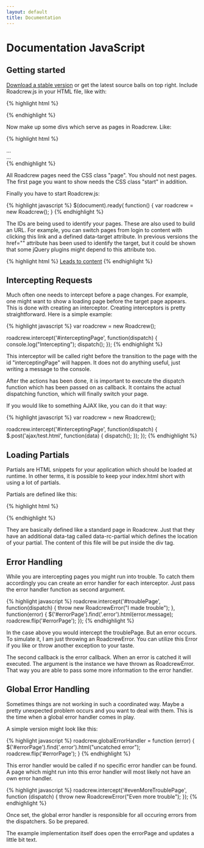 ```yaml
---
layout: default
title: Documentation
---
```


Documentation JavaScript
========================

Getting started
---------------

[Download a stable version](https://github.com/grobmeier/Roadcrew.js/downloads) or get the latest source balls on
top right. Include Roadcrew.js in your HTML file, like with:

{% highlight html %}
<script type="text/javascript" charset="utf-8" src="roadcrew.js"></script>
<script type="text/javascript" charset="utf-8" src="app.js"></script>
{% endhighlight %}

Now make up some divs which serve as pages in Roadcrew. Like:

{% highlight html %}
<div class="page start" id="login">
...
</div>
<div class="page" id="content">
...
</div>
{% endhighlight %}

All Roadcrew pages need the CSS class "page". You should not nest pages. The first page you want to show needs the CSS
class "start" in addition.

Finally you have to start Roadcrew.js:

{% highlight javascript %}
$(document).ready( function() {
   var roadcrew = new Roadcrew();
}
{% endhighlight %} 

The IDs are being used to identify your pages. These are also used to build an URL. For example, you can
switch pages from login to content with clicking this link and a defined data-target attribute. In previous versions
the href="" attribute has been used to identify the target, but it could be shown that some jQuery plugins might depend
to this attribute too.

{% highlight html %}
<a data-target="#content" href="#">Leads to content</a>
{% endhighlight %}


Intercepting Requests
---------------------

Much often one needs to intercept before a page changes. For example, one might want to show a loading page before the target page appears. This is done with creating an interceptor. Creating interceptors is pretty straightforward. Here is a simple example:

{% highlight javascript %}
var roadcrew = new Roadcrew();

roadcrew.intercept('#interceptingPage', function(dispatch) {
   console.log("Intercepting");
   dispatch();
});
{% endhighlight %}

This interceptor will be called right before the transition to the page with the id "interceptingPage" will happen. It does not do anything useful, just writing a message to the console.

After the actions has been done, it is important to execute the dispatch function which has been passed on as callback. It contains the actual dispatching function, which will finally switch your page.

If you would like to something AJAX like, you can do it that way:

{% highlight javascript %}
var roadcrew = new Roadcrew();

roadcrew.intercept('#interceptingPage', function(dispatch) {
   $.post('ajax/test.html', function(data) {
      dispatch();
   });
});
{% endhighlight %}


Loading Partials
----------------

Partials are HTML snippets for your application which should be loaded at runtime.
In other terms, it is possible to keep your index.html short with using a lot of partials.

Partials are defined like this:

{% highlight html %}
<div class="page" id="notDefined" data-rc-partial="partial1.html"></div>
{% endhighlight %}

They are basically defined like a standard page in Roadcrew. Just that they
have an additional data-tag called data-rc-partial which defines the location of your
partial. The content of this file will be put inside the div tag.

Error Handling
--------------

While you are intercepting pages you might run into trouble. To catch them accordingly you can create an error handler for each interceptor. Just pass the error handler function as second argument.

{% highlight javascript %}
roadcrew.intercept('#troublePage', function(dispatch) {
   throw new RoadcrewError("I made trouble");
}, function(error) {
   $('#errorPage').find('.error').html(error.message);
   roadcrew.flip('#errorPage');
});
{% endhighlight %}

In the case above you would intercept the troublePage. But an error occurs. To simulate it, I am just throwing an RoadcrewError. You can utilize this Error if you like or throw another exception to your taste.

The second callback is the error callback. When an error is catched it will executed. The argument is the instance we have thrown as RoadcrewError. That way you are able to pass some more information to the error handler.

Global Error Handling
---------------------

Sometimes things are not working in such a coordinated way. Maybe a pretty unexpected problem occurs and you want to deal with them. This is the time when a global error handler comes in play.

A simple version might look like this:

{% highlight javascript %}
roadcrew.globalErrorHandler = function (error) {
   $('#errorPage').find('.error').html("uncatched error");
   roadcrew.flip('#errorPage');
}
{% endhighlight %}

This error handler would be called if no specific error handler can be found. A page which might run into this error handler will most likely not have an own error handler.

{% highlight javascript %}
roadcrew.intercept('#evenMoreTroublePage', function (dispatch) {
   throw new RoadcrewError("Even more trouble");
});
{% endhighlight %}

Once set, the global error handler is responsible for all occuring errors from the dispatchers. So be prepared. 

The example implementation itself does open the errorPage and updates a little bit text. 

